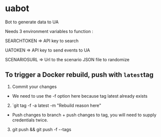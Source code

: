 # uabot
Bot to generate data to UA

Needs 3 environment variables to function :

SEARCHTOKEN  => API key to search

UATOKEN      => API key to send events to UA

SCENARIOSURL => Url to the scenario JSON file to randomize

## To trigger a Docker rebuild, push with `latest`tag
1. Commit your changes
* We need to use the -f option here because tag latest already exists
2. `git tag -f -a latest -m "Rebuild reason here"
* Push changes to branch + push changes to tag, you will need to supply credentials twice.
3. git push && git push -f --tags
